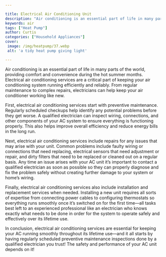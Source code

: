 ```yaml
---

title: Electrical Air Conditioning Unit
description: "Air conditioning is an essential part of life in many parts of the world, providing comfort and convenience during the hot summer ...continue on"
keywords: air
tags: ["Heat Pump"]
author: Curtis
categories: ["Household Appliances"]
cover: 
 image: /img/heatpump/37.webp
 alt: 'a tidy heat pump giving light'

---
```


Air conditioning is an essential part of life in many parts of the world, providing comfort and convenience during the hot summer months. Electrical air conditioning services are a critical part of keeping your air conditioning system running efficiently and reliably. From regular maintenance to complex repairs, electricians can help keep your air conditioner working like new. 

First, electrical air conditioning services start with preventive maintenance. Regularly scheduled checkups help identify any potential problems before they get worse. A qualified electrician can inspect wiring, connections, and other components of your AC system to ensure everything is functioning properly. This also helps improve overall efficiency and reduce energy bills in the long run. 

Next, electrical air conditioning services include repairs for any issues that may arise with your unit. Common problems include faulty wiring or connections that need replacing, electrical sensors that need adjustment or repair, and dirty filters that need to be replaced or cleaned out on a regular basis. Any time an issue arises with your AC unit it’s important to contact a qualified electrician as soon as possible so they can properly diagnose and fix the problem safely without creating further damage to your system or home’s wiring. 

Finally, electrical air conditioning services also include installation and replacement services when needed. Installing a new unit requires all sorts of expertise from connecting power cables to configuring thermostats so everything runs smoothly once it’s switched on for the first time—all tasks best left to an experienced professional like an electrician who knows exactly what needs to be done in order for the system to operate safely and effectively over its lifetime use. 

In conclusion, electrical air conditioning services are essential for keeping your AC running smoothly throughout its lifetime use—and it all starts by having regularly scheduled preventive maintenance inspections done by a qualified electrician you trust! The safety and performance of your AC unit depends on it!
